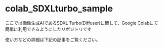 # colab_SDXLturbo_sample

ここでは画像生成AIであるSDXL Turbo(Diffuser)に関して、Google Colabにて簡単に利用できるようにしたリポジトリです　

使い方などの詳細は下記の記事をご覧ください。


